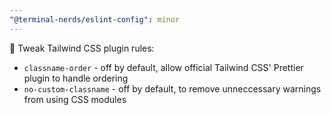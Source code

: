 ```yaml
---
"@terminal-nerds/eslint-config": minor
---
```


🔧 Tweak Tailwind CSS plugin rules:

-   `classname-order` - off by default, allow official Tailwind CSS' Prettier plugin to handle ordering
-   `no-custom-classname` - off by default, to remove unneccessary warnings from using CSS modules

